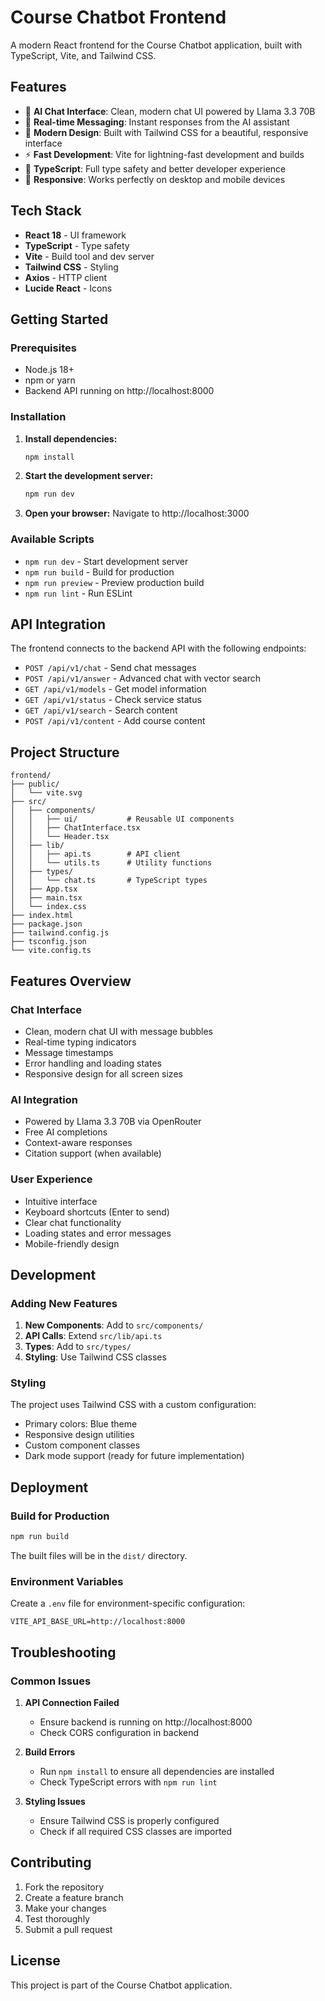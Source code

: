# Course Chatbot Frontend

A modern React frontend for the Course Chatbot application, built with TypeScript, Vite, and Tailwind CSS.

## Features

- 🤖 **AI Chat Interface**: Clean, modern chat UI powered by Llama 3.3 70B
- 💬 **Real-time Messaging**: Instant responses from the AI assistant
- 🎨 **Modern Design**: Built with Tailwind CSS for a beautiful, responsive interface
- ⚡ **Fast Development**: Vite for lightning-fast development and builds
- 🔧 **TypeScript**: Full type safety and better developer experience
- 📱 **Responsive**: Works perfectly on desktop and mobile devices

## Tech Stack

- **React 18** - UI framework
- **TypeScript** - Type safety
- **Vite** - Build tool and dev server
- **Tailwind CSS** - Styling
- **Axios** - HTTP client
- **Lucide React** - Icons

## Getting Started

### Prerequisites

- Node.js 18+ 
- npm or yarn
- Backend API running on http://localhost:8000

### Installation

1. **Install dependencies:**
   ```bash
   npm install
   ```

2. **Start the development server:**
   ```bash
   npm run dev
   ```

3. **Open your browser:**
   Navigate to http://localhost:3000

### Available Scripts

- `npm run dev` - Start development server
- `npm run build` - Build for production
- `npm run preview` - Preview production build
- `npm run lint` - Run ESLint

## API Integration

The frontend connects to the backend API with the following endpoints:

- `POST /api/v1/chat` - Send chat messages
- `POST /api/v1/answer` - Advanced chat with vector search
- `GET /api/v1/models` - Get model information
- `GET /api/v1/status` - Check service status
- `GET /api/v1/search` - Search content
- `POST /api/v1/content` - Add course content

## Project Structure

```
frontend/
├── public/
│   └── vite.svg
├── src/
│   ├── components/
│   │   ├── ui/           # Reusable UI components
│   │   ├── ChatInterface.tsx
│   │   └── Header.tsx
│   ├── lib/
│   │   ├── api.ts        # API client
│   │   └── utils.ts      # Utility functions
│   ├── types/
│   │   └── chat.ts       # TypeScript types
│   ├── App.tsx
│   ├── main.tsx
│   └── index.css
├── index.html
├── package.json
├── tailwind.config.js
├── tsconfig.json
└── vite.config.ts
```

## Features Overview

### Chat Interface
- Clean, modern chat UI with message bubbles
- Real-time typing indicators
- Message timestamps
- Error handling and loading states
- Responsive design for all screen sizes

### AI Integration
- Powered by Llama 3.3 70B via OpenRouter
- Free AI completions
- Context-aware responses
- Citation support (when available)

### User Experience
- Intuitive interface
- Keyboard shortcuts (Enter to send)
- Clear chat functionality
- Loading states and error messages
- Mobile-friendly design

## Development

### Adding New Features

1. **New Components**: Add to `src/components/`
2. **API Calls**: Extend `src/lib/api.ts`
3. **Types**: Add to `src/types/`
4. **Styling**: Use Tailwind CSS classes

### Styling

The project uses Tailwind CSS with a custom configuration:
- Primary colors: Blue theme
- Responsive design utilities
- Custom component classes
- Dark mode support (ready for future implementation)

## Deployment

### Build for Production

```bash
npm run build
```

The built files will be in the `dist/` directory.

### Environment Variables

Create a `.env` file for environment-specific configuration:

```env
VITE_API_BASE_URL=http://localhost:8000
```

## Troubleshooting

### Common Issues

1. **API Connection Failed**
   - Ensure backend is running on http://localhost:8000
   - Check CORS configuration in backend

2. **Build Errors**
   - Run `npm install` to ensure all dependencies are installed
   - Check TypeScript errors with `npm run lint`

3. **Styling Issues**
   - Ensure Tailwind CSS is properly configured
   - Check if all required CSS classes are imported

## Contributing

1. Fork the repository
2. Create a feature branch
3. Make your changes
4. Test thoroughly
5. Submit a pull request

## License

This project is part of the Course Chatbot application.
